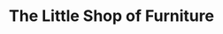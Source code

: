 ---
title: "The Little Shop of Furniture"
url: /birmingham/the-little-shop-of-furniture/
shop: Möbel
---